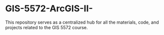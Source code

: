 # GIS-5572-ArcGIS-II-
This repository serves as a centralized hub for all the materials, code, and projects related to the GIS 5572 course.
